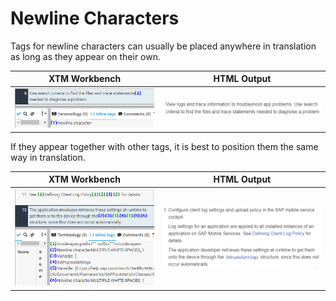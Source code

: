 # Newline Characters

Tags for newline characters can usually be placed anywhere in translation as long as they appear on their own.

| XTM Workbench | HTML Output |
| --- | --- |
| ![newline](images/variable_newline_xtm.jpg) | ![newline](images/variable_newline_html.jpg) |

If they appear together with other tags, it is best to position them the same way in translation.

| XTM Workbench | HTML Output |
| --- | --- |
| ![newline other](images/variable_newline_other_xtm.jpg) | ![newline other](images/variable_newline_other_html.jpg) |